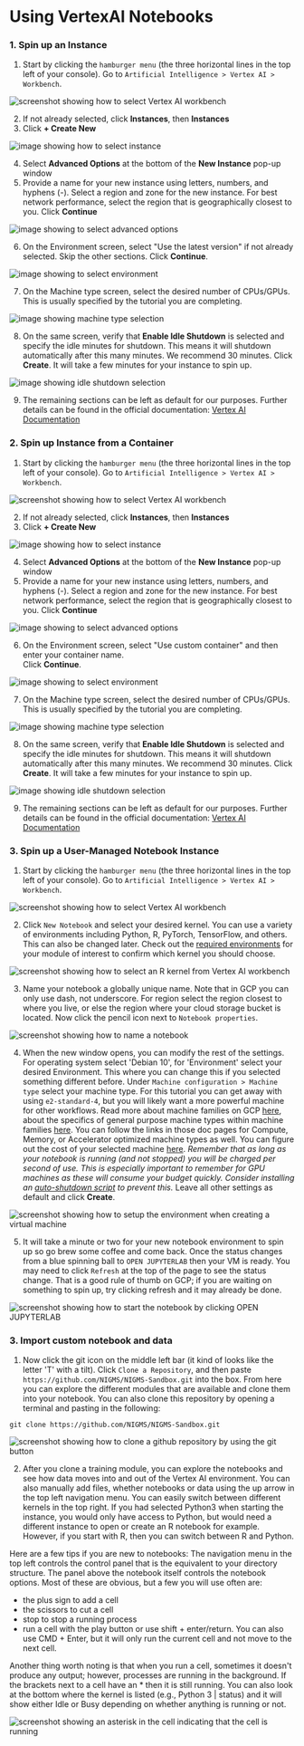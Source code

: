 # Using VertexAI Notebooks

### 1. Spin up an Instance
1. Start by clicking the `hamburger menu` (the three horizontal lines in the top left of your console). Go to `Artificial Intelligence > Vertex AI > Workbench`. 

![screenshot showing how to select Vertex AI workbench](/images/1_select_vertexAI.png)

2. If not already selected, click **Instances**, then **Instances**
3. Click **+ Create New**

![image showing how to select instance](/images/images_for_creating_GCP_instances/2_select_workbench_instance.png)

4. Select **Advanced Options** at the bottom of the **New Instance** pop-up window
5. Provide a name for your new instance using letters, numbers, and hyphens (-). Select a region and zone for the new instance. For best network performance, select the region that is geographically closest to you.  Click **Continue**

![image showing to select advanced options](/images/images_for_creating_GCP_instances/3_select_advanced_options.png)

6. On the Environment screen, select "Use the latest version" if not already selected. Skip the other sections. Click **Continue**.

![image showing to select environment](/images/images_for_creating_GCP_instances/4_instance_environment.png) 

7. On the Machine type screen, select the desired number of CPUs/GPUs. This is usually specified by the tutorial you are completing.

![image showing machine type selection](/images/images_for_creating_GCP_instances/5_instance_machine_type.png)

8. On the same screen, verify that **Enable Idle Shutdown** is selected and specify the idle minutes for shutdown. This means it will shutdown automatically after this many minutes. We recommend 30 minutes. Click **Create**.  It will take a few minutes for your instance to spin up.

![image showing idle shutdown selection](/images/images_for_creating_GCP_instances/6_instance_idle_shutdown.png) 

9. The remaining sections can be left as default for our purposes.  Further details can be found in the official documentation: [Vertex AI Documentation](https://cloud.google.com/vertex-ai/docs/workbench/instances/create)

### 2. Spin up Instance from a Container
1. Start by clicking the `hamburger menu` (the three horizontal lines in the top left of your console). Go to `Artificial Intelligence > Vertex AI > Workbench`. 

![screenshot showing how to select Vertex AI workbench](/images/1_select_vertexAI.png)

2. If not already selected, click **Instances**, then **Instances**
3. Click **+ Create New**

![image showing how to select instance](/images/images_for_creating_GCP_instances/2_select_workbench_instance.png)

4. Select **Advanced Options** at the bottom of the **New Instance** pop-up window
5. Provide a name for your new instance using letters, numbers, and hyphens (-). Select a region and zone for the new instance. For best network performance, select the region that is geographically closest to you.  Click **Continue**

![image showing to select advanced options](/images/images_for_creating_GCP_instances/3_select_advanced_options.png)

6. On the Environment screen, select "Use custom container" and then enter your container name. \
   Click **Continue**.

![image showing to select environment](/images/images_for_creating_GCP_instances/custom_container.png) 

7. On the Machine type screen, select the desired number of CPUs/GPUs. This is usually specified by the tutorial you are completing.

![image showing machine type selection](/images/images_for_creating_GCP_instances/5_instance_machine_type.png)

8. On the same screen, verify that **Enable Idle Shutdown** is selected and specify the idle minutes for shutdown. This means it will shutdown automatically after this many minutes. We recommend 30 minutes. Click **Create**.  It will take a few minutes for your instance to spin up.

![image showing idle shutdown selection](/images/images_for_creating_GCP_instances/6_instance_idle_shutdown.png) 

9. The remaining sections can be left as default for our purposes.  Further details can be found in the official documentation: [Vertex AI Documentation](https://cloud.google.com/vertex-ai/docs/workbench/instances/create)

### 3. Spin up a User-Managed Notebook Instance
1. Start by clicking the `hamburger menu` (the three horizontal lines in the top left of your console). Go to `Artificial Intelligence > Vertex AI > Workbench`. 

![screenshot showing how to select Vertex AI workbench](/images/1_select_vertexAI.png)

2. Click `New Notebook` and select your desired kernel. You can use a variety of environments including Python, R, PyTorch, TensorFlow, and others. This can also be changed later. Check out the [required environments](https://github.com/NIGMS/NIGMS-Sandbox/tree/main#cloud-module-prerequisites) for your module of interest to confirm which kernel you should choose.

![screenshot showing how to select an R kernel from Vertex AI workbench](/images/2_select_kernel_R.png)

3. Name your notebook a globally unique name. Note that in GCP you can only use dash, not underscore. For region select the region closest to where you live, or else the region where your cloud storage bucket is located. Now click the pencil icon next to `Notebook properties`.

![screenshot showing how to name a notebook](/images/3_name_notebook.png)

4. When the new window opens, you can modify the rest of the settings. For operating system select 'Debian 10', for 'Environment' select your desired Environment. This where you can change this if you selected something different before. Under `Machine configuration > Machine type` select your machine type. For this tutorial you can get away with using `e2-standard-4`, but you will likely want a more powerful machine for other workflows. Read more about machine families on GCP [here](https://cloud.google.com/compute/docs/machine-types), about the specifics of general purpose machine types within machine families [here](https://cloud.google.com/compute/docs/general-purpose-machines). You can follow the links in those doc pages for Compute, Memory, or Accelerator optimized machine types as well. You can figure out the cost of your selected machine [here](https://cloud.google.com/compute/all-pricing). _Remember that as long as your notebook is running (and not stopped) you will be charged per second of use. This is especially important to remember for GPU machines as these will consume your budget quickly. Consider installing an [auto-shutdown script](/docs/compute-engine-idle-shutdown.md) to prevent this._ Leave all other settings as default and click **Create**.

![screenshot showing how to setup the environment when creating a virtual machine](/images/4_select_environment.png)

5. It will take a minute or two for your new notebook environment to spin up so go brew some coffee and come back. Once the status changes from a blue spinning ball to `OPEN JUPYTERLAB` then your VM is ready. You may need to click `Refresh` at the top of the page to see the status change. That is a good rule of thumb on GCP; if you are waiting on something to spin up, try clicking refresh and it may already be done. 

![screenshot showing how to start the notebook by clicking OPEN JUPYTERLAB](/images/5_launch_notebooks.png)


### 3. Import custom notebook and data

1. Now click the git icon on the middle left bar (it kind of looks like the letter 'T' with a tilt). Click `Clone a Repository`, and then paste `https://github.com/NIGMS/NIGMS-Sandbox.git` into the box. From here you can explore the different modules that are available and clone them into your notebook. You can also clone this repository by opening a terminal and pasting in the following:

```
git clone https://github.com/NIGMS/NIGMS-Sandbox.git
```

![screenshot showing how to clone a github repository by using the git button](/images/1_clone_repo_gcp.png)

2. After you clone a training module, you can explore the notebooks and see how data moves into and out of the Vertex AI environment. You can also manually add files, whether notebooks or data using the up arrow in the top left navigation menu. You can easily switch between different kernels in the top right. If you had selected Python3 when starting the instance, you would only have access to Python, but would need a different instance to open or create an R notebook for example. However, if you start with R, then you can switch between R and Python.

Here are a few tips if you are new to notebooks: The navigation menu in the top left controls the control panel that is the equivalent to your directory structure. The panel above the notebook itself controls the notebook options. Most of these are obvious, but a few you will use often are:
+ the plus sign to add a cell
+ the scissors to cut a cell
+ stop to stop a running process
+ run a cell with the play button or use shift + enter/return. You can also use CMD + Enter, but it will only run the current cell and not move to the next cell. 

Another thing worth noting is that when you run a cell, sometimes it doesn't produce any output; however, processes are running in the background. If the brackets next to a cell have an * then it is still running. You can also look at the bottom where the kernel is listed (e.g., Python 3 | status) and it will show either Idle or Busy depending on whether anything is running or not. 

![screenshot showing an asterisk in the cell indicating that the cell is running](/images/3_busy_cell.png)

